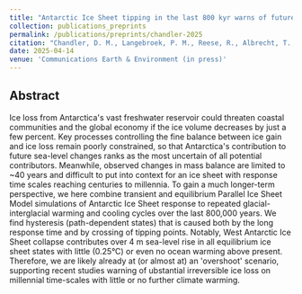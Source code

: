 ```yaml
---
title: "Antarctic Ice Sheet tipping in the last 800 kyr warns of future ice loss"
collection: publications_preprints
permalink: /publications/preprints/chandler-2025
citation: "Chandler, D. M., Langebroek, P. M., Reese, R., Albrecht, T., <b>Garbe, J.</b>, Winkelmann, R.: <i>Antarctic Ice Sheet tipping in the last 800 kyr warns of future ice loss</i>, Communications Earth & Environment (in press), DOI: <a href='https://doi.org/10.21203/rs.3.rs-3042739/v1'>10.21203/rs.3.rs-3042739/v1</a> [preprint], 2025."
date: 2025-04-14
venue: 'Communications Earth & Environment (in press)'
---
```


## Abstract
Ice loss from Antarctica's vast freshwater reservoir could threaten coastal communities and the global economy if the ice volume decreases by just a few percent. Key processes controlling the fine balance between ice gain and ice loss remain poorly constrained, so that Antarctica's contribution to future sea-level changes ranks as the most uncertain of all potential contributors. Meanwhile, observed changes in mass balance are limited to ~40 years and difficult to put into context for an ice sheet with response time scales reaching centuries to millennia. To gain a much longer-term perspective, we here combine transient and equilibrium Parallel Ice Sheet Model simulations of Antarctic Ice Sheet response to repeated glacial-interglacial warming and cooling cycles over the last 800,000 years. We find hysteresis (path-dependent states) that is caused both by the long response time and by crossing of tipping points. Notably, West Antarctic Ice Sheet collapse contributes over 4 m sea-level rise in all equilibrium ice sheet states with little (0.25°C) or even no ocean warming above present. Therefore, we are likely already at (or almost at) an 'overshoot' scenario, supporting recent studies warning of ubstantial irreversible ice loss on millennial time-scales with little or no further climate warming.